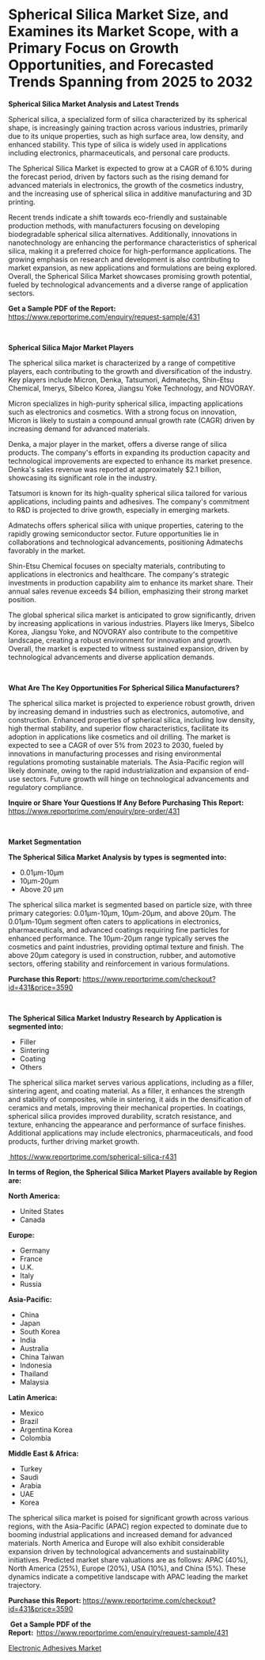 <p><h1>Spherical Silica Market Size, and Examines its Market Scope, with a Primary Focus on Growth Opportunities, and Forecasted Trends Spanning from 2025 to 2032</h1></p><p><strong>Spherical Silica Market Analysis and Latest Trends</strong></p>
<p><p>Spherical silica, a specialized form of silica characterized by its spherical shape, is increasingly gaining traction across various industries, primarily due to its unique properties, such as high surface area, low density, and enhanced stability. This type of silica is widely used in applications including electronics, pharmaceuticals, and personal care products. </p><p>The Spherical Silica Market is expected to grow at a CAGR of 6.10% during the forecast period, driven by factors such as the rising demand for advanced materials in electronics, the growth of the cosmetics industry, and the increasing use of spherical silica in additive manufacturing and 3D printing. </p><p>Recent trends indicate a shift towards eco-friendly and sustainable production methods, with manufacturers focusing on developing biodegradable spherical silica alternatives. Additionally, innovations in nanotechnology are enhancing the performance characteristics of spherical silica, making it a preferred choice for high-performance applications. The growing emphasis on research and development is also contributing to market expansion, as new applications and formulations are being explored. Overall, the Spherical Silica Market showcases promising growth potential, fueled by technological advancements and a diverse range of application sectors.</p></p>
<p><strong>Get a Sample PDF of the Report:&nbsp;</strong> <a href="https://www.reportprime.com/enquiry/request-sample/431?utm_campaign=3312&utm_medium=2&utm_source=Github&utm_content=ia&utm_term=18032025&utm_id=spherical-silica">https://www.reportprime.com/enquiry/request-sample/431</a></p>
<p>&nbsp;</p>
<p><strong>Spherical Silica Major Market Players</strong></p>
<p><p>The spherical silica market is characterized by a range of competitive players, each contributing to the growth and diversification of the industry. Key players include Micron, Denka, Tatsumori, Admatechs, Shin-Etsu Chemical, Imerys, Sibelco Korea, Jiangsu Yoke Technology, and NOVORAY.</p><p>Micron specializes in high-purity spherical silica, impacting applications such as electronics and cosmetics. With a strong focus on innovation, Micron is likely to sustain a compound annual growth rate (CAGR) driven by increasing demand for advanced materials.</p><p>Denka, a major player in the market, offers a diverse range of silica products. The company's efforts in expanding its production capacity and technological improvements are expected to enhance its market presence. Denka's sales revenue was reported at approximately $2.1 billion, showcasing its significant role in the industry.</p><p>Tatsumori is known for its high-quality spherical silica tailored for various applications, including paints and adhesives. The company's commitment to R&D is projected to drive growth, especially in emerging markets.</p><p>Admatechs offers spherical silica with unique properties, catering to the rapidly growing semiconductor sector. Future opportunities lie in collaborations and technological advancements, positioning Admatechs favorably in the market.</p><p>Shin-Etsu Chemical focuses on specialty materials, contributing to applications in electronics and healthcare. The company's strategic investments in production capability aim to enhance its market share. Their annual sales revenue exceeds $4 billion, emphasizing their strong market position.</p><p>The global spherical silica market is anticipated to grow significantly, driven by increasing applications in various industries. Players like Imerys, Sibelco Korea, Jiangsu Yoke, and NOVORAY also contribute to the competitive landscape, creating a robust environment for innovation and growth. Overall, the market is expected to witness sustained expansion, driven by technological advancements and diverse application demands.</p></p>
<p>&nbsp;</p>
<p><strong>What Are The Key Opportunities For Spherical Silica Manufacturers?</strong></p>
<p><p>The spherical silica market is projected to experience robust growth, driven by increasing demand in industries such as electronics, automotive, and construction. Enhanced properties of spherical silica, including low density, high thermal stability, and superior flow characteristics, facilitate its adoption in applications like cosmetics and oil drilling. The market is expected to see a CAGR of over 5% from 2023 to 2030, fueled by innovations in manufacturing processes and rising environmental regulations promoting sustainable materials. The Asia-Pacific region will likely dominate, owing to the rapid industrialization and expansion of end-use sectors. Future growth will hinge on technological advancements and regulatory compliance.</p></p>
<p><strong>Inquire or Share Your Questions If Any Before Purchasing This Report:</strong> <a href="https://www.reportprime.com/enquiry/pre-order/431?utm_campaign=3312&utm_medium=2&utm_source=Github&utm_content=ia&utm_term=18032025&utm_id=spherical-silica">https://www.reportprime.com/enquiry/pre-order/431</a></p>
<p>&nbsp;</p>
<p><strong>Market Segmentation</strong></p>
<p><strong>The Spherical Silica Market Analysis by types is segmented into:</strong></p>
<p><ul><li>0.01μm-10μm</li><li>10μm-20μm</li><li>Above 20 μm</li></ul></p>
<p><p>The spherical silica market is segmented based on particle size, with three primary categories: 0.01μm-10μm, 10μm-20μm, and above 20μm. The 0.01μm-10μm segment often caters to applications in electronics, pharmaceuticals, and advanced coatings requiring fine particles for enhanced performance. The 10μm-20μm range typically serves the cosmetics and paint industries, providing optimal texture and finish. The above 20μm category is used in construction, rubber, and automotive sectors, offering stability and reinforcement in various formulations.</p></p>
<p><strong>Purchase this Report:&nbsp;</strong><a href="https://www.reportprime.com/checkout?id=431&price=3590&utm_campaign=3312&utm_medium=2&utm_source=Github&utm_content=ia&utm_term=18032025&utm_id=spherical-silica">https://www.reportprime.com/checkout?id=431&price=3590</a></p>
<p>&nbsp;</p>
<p><strong>The Spherical Silica Market Industry Research by Application is segmented into:</strong></p>
<p><ul><li>Filler</li><li>Sintering</li><li>Coating</li><li>Others</li></ul></p>
<p><p>The spherical silica market serves various applications, including as a filler, sintering agent, and coating material. As a filler, it enhances the strength and stability of composites, while in sintering, it aids in the densification of ceramics and metals, improving their mechanical properties. In coatings, spherical silica provides improved durability, scratch resistance, and texture, enhancing the appearance and performance of surface finishes. Additional applications may include electronics, pharmaceuticals, and food products, further driving market growth.</p></p>
<p><a href="https://www.reportprime.com/spherical-silica-r431?utm_campaign=3312&utm_medium=2&utm_source=Github&utm_content=ia&utm_term=18032025&utm_id=spherical-silica">&nbsp;https://www.reportprime.com/spherical-silica-r431</a></p>
<p><strong>In terms of Region, the Spherical Silica Market Players available by Region are:</strong></p>
<p>
    <p> <strong> North America: </strong>
        <ul>
            <li>United States</li>
            <li>Canada</li>
        </ul>
        </p> 
    <p> <strong> Europe: </strong>
        <ul>
            <li>Germany</li>
            <li>France</li>
            <li>U.K.</li>
            <li>Italy</li>
            <li>Russia</li>
        </ul>
        </p> 
    <p> <strong> Asia-Pacific: </strong>
        <ul>
            <li>China</li>
            <li>Japan</li>
            <li>South Korea</li>
            <li>India</li>
            <li>Australia</li>
            <li>China Taiwan</li>
            <li>Indonesia</li>
            <li>Thailand</li>
            <li>Malaysia</li>
        </ul>
        </p> 
    <p> <strong> Latin America: </strong>
        <ul>
            <li>Mexico</li>
            <li>Brazil</li>
            <li>Argentina Korea</li>
            <li>Colombia</li>
        </ul>
        </p> 
    <p> <strong> Middle East & Africa: </strong>
        <ul>
            <li>Turkey</li>
            <li>Saudi</li>
            <li>Arabia</li>
            <li>UAE</li>
            <li>Korea</li>
        </ul>
    </p>
    </p>
<p><p>The spherical silica market is poised for significant growth across various regions, with the Asia-Pacific (APAC) region expected to dominate due to booming industrial applications and increased demand for advanced materials. North America and Europe will also exhibit considerable expansion driven by technological advancements and sustainability initiatives. Predicted market share valuations are as follows: APAC (40%), North America (25%), Europe (20%), USA (10%), and China (5%). These dynamics indicate a competitive landscape with APAC leading the market trajectory.</p></p>
<p><strong>Purchase this Report: </strong><a href="https://www.reportprime.com/checkout?id=431&price=3590&utm_campaign=3312&utm_medium=2&utm_source=Github&utm_content=ia&utm_term=18032025&utm_id=spherical-silica">https://www.reportprime.com/checkout?id=431&price=3590</a></p>
<p>&nbsp;<strong>Get a Sample PDF of the Report:&nbsp;&nbsp;</strong><a href="https://www.reportprime.com/enquiry/request-sample/431?utm_campaign=3312&utm_medium=2&utm_source=Github&utm_content=ia&utm_term=18032025&utm_id=spherical-silica">https://www.reportprime.com/enquiry/request-sample/431</a></p>
<p><strong></strong></p>
<p><p><a href="https://github.com/doljanzwald/Market-Research-Report-List-1/blob/main/electronic-adhesives-market.md?utm_campaign=3312&utm_medium=2&utm_source=Github&utm_content=ia&utm_term=18032025&utm_id=spherical-silica">Electronic Adhesives Market</a></p></p>
